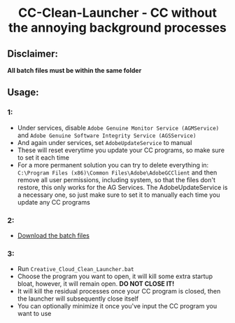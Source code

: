 <h1 align="center">CC-Clean-Launcher - CC without the annoying background processes</h1>

## **Disclaimer:**
**All batch files must be within the same folder**

## Usage:

### 1:
- Under services, disable `Adobe Genuine Monitor Service (AGMService)` and `Adobe Genuine Software Integrity Service (AGSService)`
- And again under services, set `AdobeUpdateService` to manual 
- These will reset everytime you update your CC programs, so make sure to set it each time
- For a more permanent solution you can try to delete everything in: `C:\Program Files (x86)\Common Files\Adobe\AdobeGCClient` and then remove all user permissions, including system, so that the files don't restore, this only works for the AG Services. The AdobeUpdateService is a necessary one, so just make sure to set it to manually each time you update any CC programs

<!-- ### 2:

- Make a backup folder for the following file (you could also rename them, although I prefer to have the backups centralized in a folder with specified path names as their folder paths)
- Go to: "C:\Program Files\Adobe\Adobe Creative Cloud Experience"

 - Cut CCLibrary.exe and paste it into your backup folder -->

### 2:

- [Download the batch files](https://github.com/brian6932/CC-Clean-Launcher/archive/refs/heads/main.zip)

### 3:

- Run `Creative_Cloud_Clean_Launcher.bat`
- Choose the program you want to open, it will kill some extra startup bloat, however, it will remain open. **DO NOT CLOSE IT!**
- It will kill the residual processes once your CC program is closed, then the launcher will subsequently close itself
- You can optionally minimize it once you've input the CC program you want to use
